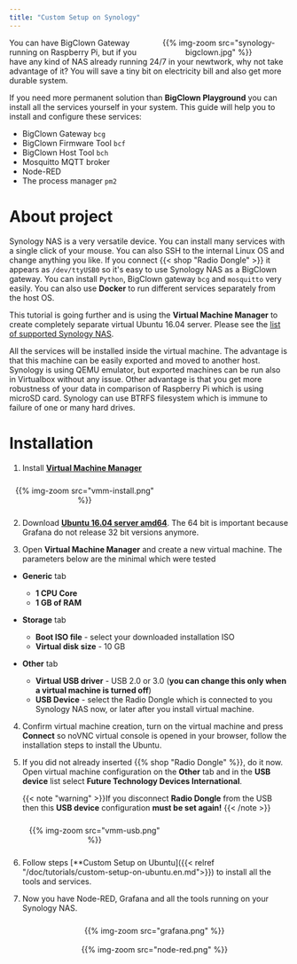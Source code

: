 ```yaml
---
title: "Custom Setup on Synology"
---
```


<div style="float:right;width:50%;text-align:center;padding-left:10px">
{{% img-zoom src="synology-bigclown.jpg" %}}
</div>

You can have BigClown Gateway running on Raspberry Pi, but if you have any kind of NAS already running 24/7 in your newtwork, why not take advantage of it? You will save a tiny bit on electricity bill and also get more durable system.

If you need more permanent solution than **BigClown Playground** you can install all the services yourself in your system. This guide will help you to install and configure these services:

* BigClown Gateway `bcg`
* BigClown Firmware Tool `bcf`
* BigClown Host Tool `bch`
* Mosquitto MQTT broker
* Node-RED
* The process manager `pm2`

# About project

Synology NAS is a very versatile device. You can install many services with a single click of your mouse. You can also SSH to the internal Linux OS and change anything you like. If you connect {{< shop "Radio Dongle" >}} it appears as `/dev/ttyUSB0` so it's easy to use Synology NAS as a BigClown gateway. You can install `Python`, BigClown gateway `bcg` and `mosquitto` very easily. You can also use **Docker** to run different services separately from the host OS.

This tutorial is going further and is using the **Virtual Machine Manager** to create completely separate virtual Ubuntu 16.04 server. Please see the [list of supported Synology NAS](https://www.synology.com/en-global/dsm/packages/Virtualization).

All the services will be installed inside the virtual machine. The advantage is that this machine can be easily exported and moved to another host. Synology is using QEMU emulator, but exported machines can be run also in Virtualbox without any issue. Other advantage is that you get more robustness of your data in comparison of Raspberry Pi which is using microSD card. Synology can use BTRFS filesystem which is immune to failure of one or many hard drives.

# Installation

1. Install [**Virtual Machine Manager**](https://www.synology.com/en-global/dsm/packages/Virtualization)

<div style="width:50%;text-align:center;padding:10px">
{{% img-zoom src="vmm-install.png" %}}
</div>

2. Download [**Ubuntu 16.04 server amd64**](http://cdimage.ubuntu.com/releases/16.04/release/). The 64 bit is important because Grafana do not release 32 bit versions anymore.

3. Open **Virtual Machine Manager** and create a new virtual machine. The parameters below are the minimal which were tested

  * **Generic** tab
      * **1 CPU Core**
      * **1 GB of RAM**

  * **Storage** tab
      * **Boot ISO file** - select your downloaded installation ISO
      * **Virtual disk size** - 10 GB

  * **Other** tab
      * **Virtual USB driver** - USB 2.0 or 3.0 (**you can change this only when a virtual machine is turned off**)
      * **USB Device** - select the Radio Dongle which is connected to you Synology NAS now, or later after you install virtual machine.

4. Confirm virtual machine creation, turn on the virtual machine and press **Connect** so noVNC virtual console is opened in your browser, follow the installation steps to install the Ubuntu.

5. If you did not already inserted {{% shop "Radio Dongle" %}}, do it now. Open virtual machine configuration on the **Other** tab and in the **USB device** list select **Future Technology Devices International**.

    {{< note "warning" >}}If you disconnect **Radio Dongle** from the USB then this **USB device** configuration **must be set again!**
    {{< /note >}}

    <div style="width:50%;text-align:center;padding:10px">
    {{% img-zoom src="vmm-usb.png" %}}
    </div>

6. Follow steps [**Custom Setup on Ubuntu]({{< relref "/doc/tutorials/custom-setup-on-ubuntu.en.md">}}) to install all the tools and services.

7. Now you have Node-RED, Grafana and all the tools running on your Synology NAS.

<div style="width:100%;text-align:center;padding:10px;">
{{% img-zoom src="grafana.png" %}}
<br /><br />
{{% img-zoom src="node-red.png" %}}
</div>
